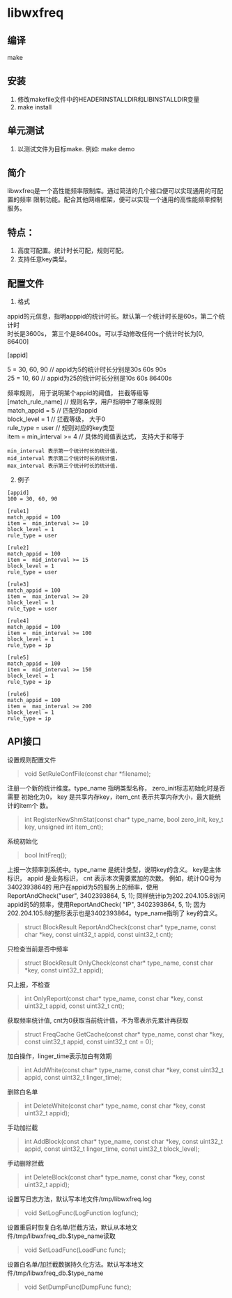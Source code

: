# libwxfreq

## 编译
  make

## 安装
  1. 修改makefile文件中的HEADERINSTALLDIR和LIBINSTALLDIR变量
  2. make install

## 单元测试
  1. 以测试文件为目标make. 例如: make demo

## 简介
  libwxfreq是一个高性能频率限制库。通过简洁的几个接口便可以实现通用的可配置的频率
限制功能。配合其他网络框架，便可以实现一个通用的高性能频率控制服务。

## 特点：
  1. 高度可配置。统计时长可配，规则可配。
  2. 支持任意key类型。
 
## 配置文件
  1. 格式
   
   appid的元信息，指明apppid的统计时长。默认第一个统计时长是60s，第二个统计时  
   时长是3600s， 第三个是86400s。可以手动修改任何一个统计时长为[0, 86400]  

  [appid]
  
  5 = 30, 60, 90 // appid为5的统计时长分别是30s 60s 90s  
  25 = 10, 60   // appid为25的统计时长分别是10s 60s 86400s  
 
  频率规则， 用于说明某个appid的阈值， 拦截等级等  
  [match_rule_name] // 规则名字，用户指明中了哪条规则  
  match_appid = 5   // 匹配的appid                              
  block_level = 1  // 拦截等级， 大于0  
  rule_type = user // 规则对应的key类型  
  item = min_interval >= 4 // 具体的阈值表达式， 支持大于和等于
  ```
  min_interval 表示第一个统计时长的统计值，                  
  mid_interval 表示第二个统计时长的统计值，                        
  max_interval 表示第三个统计时长的统计值.
  ```

  2. 例子
  ```
  [appid]
  100 = 30, 60, 90

  [rule1]
  match_appid = 100
  item =  min_interval >= 10
  block_level = 1
  rule_type = user

  [rule2]
  match_appid = 100
  item =  mid_interval >= 15 
  block_level = 1
  rule_type = user

  [rule3]
  match_appid = 100
  item =  max_interval >= 20
  block_level = 1
  rule_type = user

  [rule4]
  match_appid = 100
  item =  min_interval >= 100
  block_level = 1
  rule_type = ip 

  [rule5]
  match_appid = 100
  item =  mid_interval >= 150
  block_level = 1
  rule_type = ip 

  [rule6]
  match_appid = 100
  item =  max_interval >= 200 
  block_level = 1
  rule_type = ip 
  ```

## API接口

  设置规则配置文件
  > void SetRuleConfFile(const char *filename);

  注册一个新的统计维度。type_name 指明类型名称， zero_init标志初始化时是否需要
  初始化为0， key 是共享内存key，item_cnt 表示共享内存大小，最大能统计的item个
  数。
  > int RegisterNewShmStat(const char* type_name, bool zero_init, key_t key,
  >                      unsigned int item_cnt);

  系统初始化
  > bool InitFreq();

  上报一次频率到系统中。type_name 是统计类型，说明key的含义。 key是主体标识，
  appid 是业务标识， cnt 表示本次需要累加的次数。 例如，统计QQ号为3402393864的
  用户在appid为5的服务上的频率，使用ReportAndCheck("user", 3402393864, 5, 1);
  同样统计ip为202.204.105.8访问appid的5的频率，使用ReportAndCheck( "IP", 
  3402393864, 5, 1); 因为202.204.105.8的整形表示也是3402393864。type_name指明了
  key的含义。
  > struct BlockResult ReportAndCheck(const char* type_name, const char *key,
  >                                   const uint32_t appid, const uint32_t cnt);

  只检查当前是否中频率
  > struct BlockResult OnlyCheck(const char* type_name, const char *key,
  >                             const uint32_t appid);

  只上报，不检查
  > int OnlyReport(const char* type_name, const char *key, const uint32_t appid,
  >              const uint32_t cnt);

  获取频率统计值, cnt为0获取当前统计值，不为零表示先累计再获取
  > struct FreqCache GetCache(const char* type_name, const char *key,
  >                          const uint32_t appid, const uint32_t cnt = 0);

  加白操作，linger_time表示加白有效期
  > int AddWhite(const char* type_name, const char *key, const uint32_t appid,
  >            const uint32_t linger_time);

  删除白名单
  > int DeleteWhite(const char* type_name, const char *key, const uint32_t appid);

  手动加拦截
  > int AddBlock(const char* type_name, const char *key, const uint32_t appid,
  >            const uint32_t linger_time, const uint32_t block_level);

  手动删除拦截
  > int DeleteBlock(const char* type_name, const char *key, const uint32_t appid);

  设置写日志方法，默认写本地文件/tmp/libwxfreq.log
  > void SetLogFunc(LogFunction logfunc);

  设置重启时恢复白名单/拦截方法，默认从本地文件/tmp/libwxfreq_db.$type_name读取
  > void SetLoadFunc(LoadFunc func);

  设置白名单/加拦截数据持久化方法。默认写本地文件/tmp/libwxfreq_db.$type_name
  > void SetDumpFunc(DumpFunc func);
